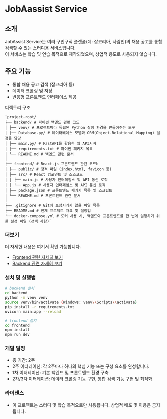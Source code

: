 # JobAassist Service

## 소개

JobAssist Service는 여러 구인구직 플랫폼(예: 잡코리아, 사람인)의 채용 공고를 통합 검색할 수 있는 스터디용 서비스입니다. <br/>
이 서비스는 학습 및 연습 목적으로 제작되었으며, 상업적 용도로 사용되지 않습니다.

## 주요 기능

- 통합 채용 공고 검색 (잡코리아 등)
- 데이터 크롤링 및 저장
- 반응형 프론트엔드 인터페이스 제공

디렉토리 구조
```
`project-root/
├── backend/ # 파이썬 백엔드 관련 코드
│ ├── venv/ # 프로젝트마다 독립된 Python 실행 환경을 만들어주는 도구
│ ├── Database.py/ # 데이터베이스 모델과 ORM(Object-Relational Mapping) 설정을 담당
│ ├── main.py/ # FastAPI를 활용한 웹 API서버
│ ├── requirements.txt # 파이썬 패키지 목록
│ └── README.md # 백엔드 관련 문서
│
├── frontend/ # React.js 프론트엔드 관련 코드b
│ ├── public/ # 정적 파일 (index.html, favicon 등)
│ ├── src/ # React 컴포넌트 및 소스코드
│ │ ├── main.js # 사용자 인터페임스 및 API 통신 로직
│ │ └── App.js # 사용자 인터페임스 및 API 통신 로직
│ ├── package.json # 프론트엔드 패키지 목록 및 스크립트
│ └── README.md # 프론트엔드 관련 문서
│
├── .gitignore # Git에 포함시키지 않을 파일 목록
├── README.md # 전체 프로젝트 개요 및 설정법
└── docker-compose.yml # 도커 사용 시, 백엔드와 프론트엔드를 한 번에 실행하기 위한 설정 파일 (선택 사항)`
```
### 더보기
더 자세한 내용은 여기서 확인 가능합니다.
- [Frontend 관련 자세히 보기](./frontend/README.md)
- [Backend 관련 자세히 보기](./backend/README.md)
   
### 설치 및 실행법

```bash
# backend 설치
cd backend
python -m venv venv
source venv/bin/activate (Windows: venv\\Scripts\\activate)
pip install -r requirements.txt
uvicorn main:app --reload

# frontend 설치
cd frontend
npm install
npm run dev
```

### 개발 일정
- 총 기간: 2주
- 2주 이터레이션: 각 2주마다 하나의 핵심 기능 또는 구성 요소를 완성합니다.
- 1차 이터레이션: 기본 백엔드 및 프론트엔드 환경 구축
- 2차/3차 이터레이션: 데이터 크롤링 기능 구현, 통합 검색 기능 구현 및 최적화

### 라이센스
- 이 프로젝트는 스터디 및 학습 목적으로만 사용됩니다. 상업적 배포 및 이용은 금지됩니다.
